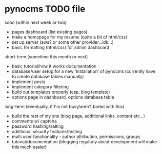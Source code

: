 # pynocms TODO file

soon (within next week or two)
* pages dashboard (list existing pages)
* make a homepage for my resume (quite a bit of html/css)
* set up server (aws? or some other provider...idk...)
* basic formatting (html/css) for admin dashboard

short-term (sometime this month or next)
* basic tutorial/how it works documentation
* database/user setup for a new 'installation' of pynocms (currently have to create database tables manually)
* implement posts
* implement category filtering
* build out templates properly (esp. blog template)
* options page in dashboard, options database table

long-term (eventually, if I'm not busy/aren't bored with this)
* build the rest of my site (blog page, additional links, content etc...)
* comments w/ captcha
* password hashing/salting
* additional security features/testing
* multi user functionality - author attribution, permissions, groups
* tutorial/documentation (blogging regularly about development will make this much easier)
